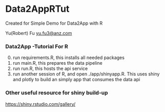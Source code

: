 # Data2AppRTut
Created for Simple Demo for Data2App with R

Yu(Robert) Fu 
yu.fu3@anz.com


### Data2App -Tutorial For R

0. run requirements.R, this installs all needed packages
1. run main.R, this prepares the data pipeline
2. run run.R, this hosts the api service
3. run another session of R, and open ./app/shinyapp.R. This uses shiny and plotly to build an simply app that consumes the data api

### Other useful resource for shiny build-up
https://shiny.rstudio.com/gallery/
